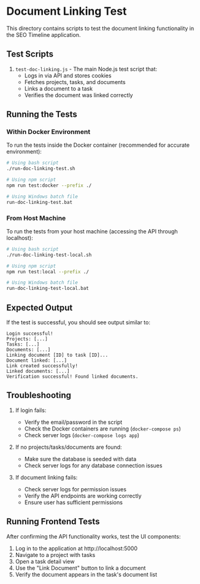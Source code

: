 # Document Linking Test

This directory contains scripts to test the document linking functionality in the SEO Timeline application.

## Test Scripts

1. `test-doc-linking.js` - The main Node.js test script that:
   - Logs in via API and stores cookies
   - Fetches projects, tasks, and documents
   - Links a document to a task
   - Verifies the document was linked correctly

## Running the Tests

### Within Docker Environment

To run the tests inside the Docker container (recommended for accurate environment):

```bash
# Using bash script
./run-doc-linking-test.sh

# Using npm script
npm run test:docker --prefix ./

# Using Windows batch file
run-doc-linking-test.bat
```

### From Host Machine

To run the tests from your host machine (accessing the API through localhost):

```bash
# Using bash script
./run-doc-linking-test-local.sh

# Using npm script
npm run test:local --prefix ./

# Using Windows batch file
run-doc-linking-test-local.bat
```

## Expected Output

If the test is successful, you should see output similar to:

```
Login successful!
Projects: [...]
Tasks: [...]
Documents: [...]
Linking document [ID] to task [ID]...
Document linked: [...]
Link created successfully!
Linked documents: [...]
Verification successful! Found linked documents.
```

## Troubleshooting

1. If login fails:
   - Verify the email/password in the script
   - Check the Docker containers are running (`docker-compose ps`)
   - Check server logs (`docker-compose logs app`)

2. If no projects/tasks/documents are found:
   - Make sure the database is seeded with data
   - Check server logs for any database connection issues

3. If document linking fails:
   - Check server logs for permission issues
   - Verify the API endpoints are working correctly
   - Ensure user has sufficient permissions

## Running Frontend Tests

After confirming the API functionality works, test the UI components:

1. Log in to the application at http://localhost:5000
2. Navigate to a project with tasks
3. Open a task detail view
4. Use the "Link Document" button to link a document
5. Verify the document appears in the task's document list
